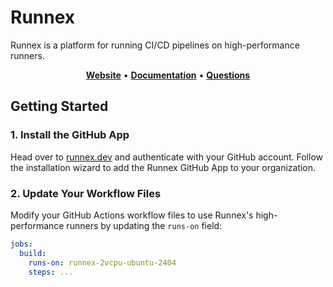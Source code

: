 <p align="center">
  <h1>Runnex</h1>
  <p>Runnex is a platform for running CI/CD pipelines on high-performance runners.</p>
</p>

<p align="center">
  <a href="https://runnex.dev"><b>Website</b></a> •
  <a href="https://docs.runnex.dev"><b>Documentation</b></a> •
  <a href="https://github.com/runnexdev/runnex/issues"><b>Questions</b></a>
</p>

## Getting Started

### 1. Install the GitHub App

Head over to [runnex.dev](https://runnex.dev/login) and authenticate with your
GitHub account. Follow the installation wizard to add the Runnex GitHub App to
your organization.

### 2. Update Your Workflow Files

Modify your GitHub Actions workflow files to use Runnex's high-performance
runners by updating the `runs-on` field:

```yaml
jobs:
  build:
    runs-on: runnex-2vcpu-ubuntu-2404
    steps: ...
```
